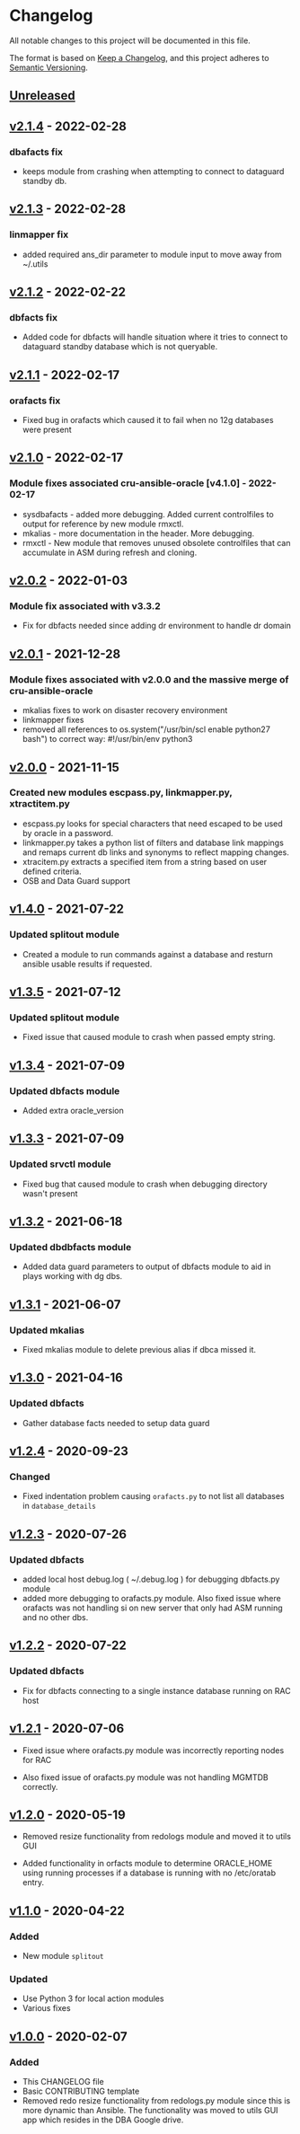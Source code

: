 # Changelog
All notable changes to this project will be documented in this file.

The format is based on [Keep a Changelog](https://keepachangelog.com/en/1.0.0/),
and this project adheres to [Semantic Versioning](https://semver.org/spec/v2.0.0.html).

## [Unreleased]

## [v2.1.4] - 2022-02-28
### dbafacts fix
- keeps module from crashing when attempting to connect to dataguard standby db.

## [v2.1.3] - 2022-02-28
### linmapper fix
- added required ans_dir parameter to module input to move away from ~/.utils

## [v2.1.2] - 2022-02-22
### dbfacts fix
- Added code for dbfacts will handle situation where it tries to connect to dataguard standby database which is not queryable.

## [v2.1.1] - 2022-02-17
### orafacts fix
- Fixed bug in orafacts which caused it to fail when no 12g databases were present

## [v2.1.0] - 2022-02-17
### Module fixes associated cru-ansible-oracle [v4.1.0] - 2022-02-17
- sysdbafacts - added more debugging. Added current controlfiles to output for reference by new module rmxctl.
- mkalias - more documentation in the header. More debugging.
- rmxctl - New module that removes unused obsolete controlfiles that can accumulate in ASM during refresh and cloning.

## [v2.0.2] - 2022-01-03
### Module fix associated with v3.3.2
- Fix for dbfacts needed since adding dr environment to handle dr domain

## [v2.0.1] - 2021-12-28
### Module fixes associated with v2.0.0 and the massive merge of cru-ansible-oracle
- mkalias fixes to work on disaster recovery environment
- linkmapper fixes
- removed all references to os.system("/usr/bin/scl enable python27 bash") to correct way: #!/usr/bin/env python3

## [v2.0.0] - 2021-11-15
### Created new modules escpass.py, linkmapper.py, xtractitem.py
- escpass.py looks for special characters that need escaped to be used by oracle in a password.
- linkmapper.py takes a python list of filters and database link mappings and remaps current db links and synonyms to reflect mapping changes.
- xtracitem.py extracts a specified item from a string based on user defined criteria.
- OSB and Data Guard support

## [v1.4.0] - 2021-07-22
### Updated splitout module
- Created a module to run commands against a database and resturn ansible usable results if requested.

## [v1.3.5] - 2021-07-12
### Updated splitout module
- Fixed issue that caused module to crash when passed empty string.

## [v1.3.4] - 2021-07-09
### Updated dbfacts module
- Added extra oracle_version

## [v1.3.3] - 2021-07-09
### Updated srvctl module
- Fixed bug that caused module to crash when debugging directory wasn't present

## [v1.3.2] - 2021-06-18
### Updated dbdbfacts module
- Added data guard parameters to output of dbfacts module to aid in plays working with dg dbs.

## [v1.3.1] - 2021-06-07
### Updated mkalias
- Fixed mkalias module to delete previous alias if dbca missed it.

## [v1.3.0] - 2021-04-16
### Updated dbfacts
- Gather database facts needed to setup data guard

## [v1.2.4] - 2020-09-23
### Changed
- Fixed indentation problem causing `orafacts.py` to not list all databases in `database_details`

## [v1.2.3] - 2020-07-26
### Updated dbfacts
- added local host debug.log ( ~/.debug.log ) for debugging dbfacts.py module
- added more debugging to orafacts.py module. Also fixed issue where orafacts
  was not handling si on new server that only had ASM running and no other dbs.

## [v1.2.2] - 2020-07-22
### Updated dbfacts
- Fix for dbfacts connecting to a single instance database running on RAC host

## [v1.2.1] - 2020-07-06
- Fixed issue where orafacts.py module was incorrectly reporting nodes for RAC

- Also fixed issue of orafacts.py module was not handling MGMTDB correctly.

## [v1.2.0] - 2020-05-19
- Removed resize functionality from redologs module and moved it to utils GUI

- Added functionality in orfacts module to determine ORACLE_HOME using running
  processes if a database is running with no /etc/oratab entry.

## [v1.1.0] - 2020-04-22
### Added
- New module `splitout`
### Updated
- Use Python 3 for local action modules
- Various fixes

## [v1.0.0] - 2020-02-07

### Added
- This CHANGELOG file
- Basic CONTRIBUTING template
- Removed redo resize functionality from redologs.py module since this is
  more dynamic than Ansible. The functionality was moved to utils GUI app
  which resides in the DBA Google drive.

[Unreleased]: https://github.com/CruGlobal/cru-ansible-modules/compare/v2.1.4...HEAD

[v2.1.4]: https://github.com/CruGlobal/cru-ansible-modules/compare/v2.1.3...v2.1.4
[v2.1.3]: https://github.com/CruGlobal/cru-ansible-modules/compare/v2.1.2...v2.1.3
[v2.1.2]: https://github.com/CruGlobal/cru-ansible-modules/compare/v2.1.1...v2.1.2
[v2.1.1]: https://github.com/CruGlobal/cru-ansible-modules/compare/v2.1.0...v2.1.1
[v2.1.0]: https://github.com/CruGlobal/cru-ansible-modules/compare/v2.0.1...v2.1.0
[v2.0.2]: https://github.com/CruGlobal/cru-ansible-modules/compare/v2.0.1...v2.0.2
[v2.0.1]: https://github.com/CruGlobal/cru-ansible-modules/compare/v2.0.0...v2.0.1
[v2.0.0]: https://github.com/CruGlobal/cru-ansible-modules/compare/v1.4.0...v2.0.0
[v1.4.0]: https://github.com/CruGlobal/cru-ansible-modules/compare/v1.3.5...v1.4.0
[v1.3.5]: https://github.com/CruGlobal/cru-ansible-modules/compare/v1.3.4...v1.3.5
[v1.3.4]: https://github.com/CruGlobal/cru-ansible-modules/compare/v1.3.3...v1.3.4
[v1.3.3]: https://github.com/CruGlobal/cru-ansible-modules/compare/v1.3.2...v1.3.3
[v1.3.2]: https://github.com/CruGlobal/cru-ansible-modules/compare/v1.3.1...v1.3.2
[v1.3.1]: https://github.com/CruGlobal/cru-ansible-modules/compare/v1.3.0...v1.3.1
[v1.3.0]: https://github.com/CruGlobal/cru-ansible-modules/compare/v1.2.4...v1.3.0
[v1.2.4]: https://github.com/CruGlobal/cru-ansible-modules/compare/v1.2.3...v1.2.4
[v1.2.3]: https://github.com/CruGlobal/cru-ansible-modules/compare/v1.2.2...v1.2.3
[v1.2.2]: https://github.com/CruGlobal/cru-ansible-modules/compare/v1.2.1...v1.2.2
[v1.2.1]: https://github.com/CruGlobal/cru-ansible-modules/compare/v1.2.0...v1.2.1
[v1.2.0]: https://github.com/CruGlobal/cru-ansible-modules/compare/v1.1.0...v1.2.0
[v1.1.0]: https://github.com/CruGlobal/cru-ansible-modules/compare/v1.0.0...v1.1.0
[v1.0.0]: https://github.com/CruGlobal/cru-ansible-modules/releases/tag/v1.0.0
